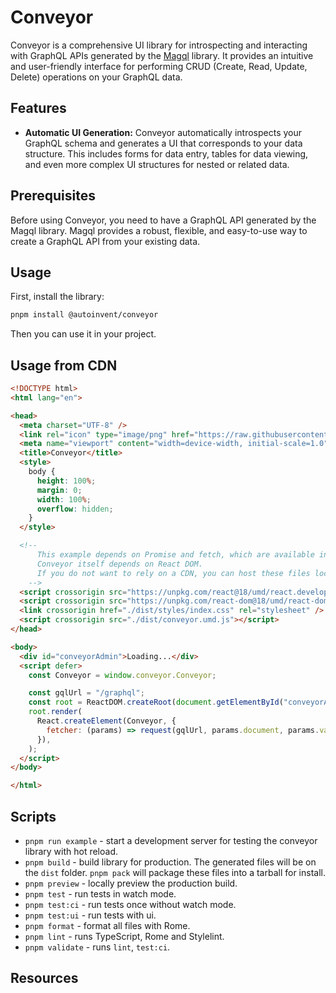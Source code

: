 # Conveyor

Conveyor is a comprehensive UI library for introspecting and interacting with GraphQL APIs generated by the [Magql](https://github.com/autoinvent/magql) library. It provides an intuitive and user-friendly interface for performing CRUD (Create, Read, Update, Delete) operations on your GraphQL data.

## Features

- **Automatic UI Generation:** Conveyor automatically introspects your GraphQL schema and generates a UI that corresponds to your data structure. This includes forms for data entry, tables for data viewing, and even more complex UI structures for nested or related data.

## Prerequisites

Before using Conveyor, you need to have a GraphQL API generated by the Magql library. Magql provides a robust, flexible, and easy-to-use way to create a GraphQL API from your existing data.

## Usage

First, install the library:

```bash
pnpm install @autoinvent/conveyor
```

Then you can use it in your project.

## Usage from CDN

```html
<!DOCTYPE html>
<html lang="en">

<head>
  <meta charset="UTF-8" />
  <link rel="icon" type="image/png" href="https://raw.githubusercontent.com/autoinvent/conveyor/main/src/logo.svg" />
  <meta name="viewport" content="width=device-width, initial-scale=1.0" />
  <title>Conveyor</title>
  <style>
    body {
      height: 100%;
      margin: 0;
      width: 100%;
      overflow: hidden;
    }
  </style>

  <!--
      This example depends on Promise and fetch, which are available in modern browsers, but can be "polyfilled" for older browsers.
      Conveyor itself depends on React DOM.
      If you do not want to rely on a CDN, you can host these files locally or nclude them directly in your favored resource bundler.
    -->
  <script crossorigin src="https://unpkg.com/react@18/umd/react.development.js"></script>
  <script crossorigin src="https://unpkg.com/react-dom@18/umd/react-dom.development.js"></script>
  <link crossorigin href="./dist/styles/index.css" rel="stylesheet" />
  <script crossorigin src="./dist/conveyor.umd.js"></script>
</head>

<body>
  <div id="conveyorAdmin">Loading...</div>
  <script defer>
    const Conveyor = window.conveyor.Conveyor;

    const gqlUrl = "/graphql";
    const root = ReactDOM.createRoot(document.getElementById("conveyorAdmin"))
    root.render(
      React.createElement(Conveyor, {
        fetcher: (params) => request(gqlUrl, params.document, params.variables)
      }),
    );
  </script>
</body>

</html>
```

## Scripts

- `pnpm run example` - start a development server for testing the conveyor library with hot reload.
- `pnpm build` - build library for production. The generated files will be on the `dist` folder. `pnpm pack` will package these files into a tarball for install.
- `pnpm preview` - locally preview the production build.
- `pnpm test` - run tests in watch mode.
- `pnpm test:ci` - run tests once without watch mode.
- `pnpm test:ui` - run tests with ui.
- `pnpm format` - format all files with Rome.
- `pnpm lint` - runs TypeScript, Rome and Stylelint.
- `pnpm validate` - runs `lint`, `test:ci`.

## Resources
